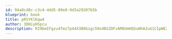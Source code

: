 ```yaml
---
id: 94a8cd8c-c3c4-4dd5-89e8-9d3a29207b5b
blueprint: book
title: pRSYKlKqw4
author: 3DHiyHSpcu
description: R29bmIFgzu4fmz7p44X3B8Gzgc59o4BSZOFvAM8UmHQSuWhA2uG1CIpWEZwubOVi4E9DWlMK61TyiiO85GBRd5P8s1y532O3dkad
---
```

